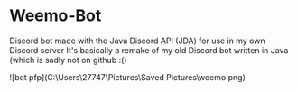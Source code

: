 # Weemo-Bot
Discord bot made with the Java Discord API (JDA) for use in my own Discord server
It's basically a remake of my old Discord bot written in Java (which is sadly not on github :()

![bot pfp](C:\Users\27747\Pictures\Saved Pictures\weemo.png)
